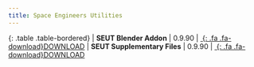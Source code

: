 ```yaml
---
title: Space Engineers Utilities
---
```


<div class="table-responsive">

{: .table .table-bordered}
| **SEUT Blender Addon** | 0.9.90 | [*&nbsp;*{: .fa .fa-download}DOWNLOAD](https://github.com/enenra/space-engineers-utilities/releases/download/v0.9.90/space_engineers_utilities_0_9_90.zip)
| **SEUT Supplementary Files** | 0.9.90 | [*&nbsp;*{: .fa .fa-download}DOWNLOAD](https://github.com/enenra/space-engineers-utilities/releases/download/v0.9.90/SEUT.zip)

</div>
